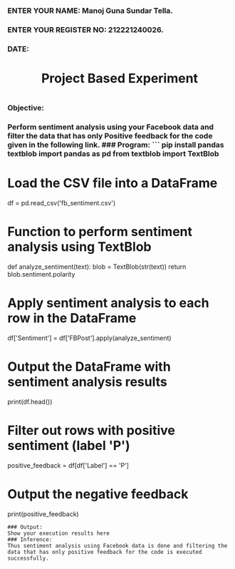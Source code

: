 <H3>ENTER YOUR NAME: Manoj Guna Sundar Tella.</H3>
<H3>ENTER YOUR REGISTER NO: 212221240026.</H3>
<H3>DATE:</H3>
<H1 Align="center">Project Based Experiment<H1>
<H3>Objective:<H3>
Perform sentiment analysis using your Facebook data and filter the data that has only Positive feedback for the code given in the following link.
### Program:
```
pip install pandas textblob
import pandas as pd
from textblob import TextBlob

# Load the CSV file into a DataFrame
df = pd.read_csv('fb_sentiment.csv')

# Function to perform sentiment analysis using TextBlob
def analyze_sentiment(text):
    blob = TextBlob(str(text))
    return blob.sentiment.polarity

# Apply sentiment analysis to each row in the DataFrame
df['Sentiment'] = df['FBPost'].apply(analyze_sentiment)

# Output the DataFrame with sentiment analysis results
print(df.head())

# Filter out rows with positive sentiment (label 'P')
positive_feedback = df[df['Label'] == 'P']

# Output the negative feedback
print(positive_feedback)
  ```
### Output:
Show your execution results here
### Inference:
Thus sentiment analysis using Facebook data is done and filtering the data that has only positive feedback for the code is executed successfully.
